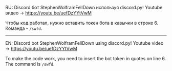 RU: Discord бот StephenWolframFellDown используя discord.py!
Youtube видео -> https://youtu.be/uefDzYYtVwM

Чтобы код работал, нужно вставить токен бота в кавычки в строке 6. Команда - ``/swfd``.

---

EN: Discord bot StephenWolframFellDown using discord.py!
Youtube video -> https://youtu.be/uefDzYYtVwM

To make the code work, you need to insert the bot token in quotes on line 6. The command is ``/swfd``.
